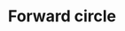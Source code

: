 ---
title: Forward circle
tags: ["forward", "circle", "arrow", "direction", "pointer"]
icon: forward-circle
svg: '<svg xmlns="http://www.w3.org/2000/svg" width="24" height="24" fill="none" viewBox="0 0 24 24" stroke-width="1.5" stroke-linecap="round" stroke-linejoin="round" stroke="currentColor"><path d="M10.242 10.71c.672.547 1.008.821 1.008 1.29 0 .469-.336.743-1.008 1.29-.185.152-.37.295-.538.413a9.098 9.098 0 0 1-.49.318c-.67.407-1.006.611-1.306.385-.3-.225-.328-.697-.383-1.642A13.532 13.532 0 0 1 7.5 12c0-.235.01-.497.025-.764.055-.945.082-1.417.383-1.642.3-.226.635-.022 1.306.385.174.106.342.214.49.318.169.118.353.261.538.412m5.75.001c.672.546 1.008.82 1.008 1.29 0 .469-.336.743-1.008 1.29-.185.152-.37.295-.538.413a9.093 9.093 0 0 1-.49.318c-.67.407-1.006.611-1.306.385-.3-.225-.328-.697-.383-1.642A13.577 13.577 0 0 1 13.25 12c0-.235.01-.497.025-.764.055-.945.082-1.417.383-1.642.3-.226.636-.022 1.306.385.174.106.341.214.49.318.169.118.353.261.538.412"/><path d="M21 12a9 9 0 1 1-18 0 9 9 0 0 1 18 0"/></svg>'
---